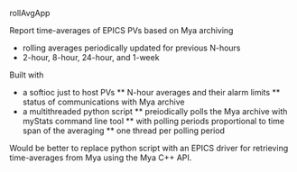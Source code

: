 
rollAvgApp

Report time-averages of EPICS PVs based on Mya archiving
* rolling averages periodically updated for previous N-hours
* 2-hour, 8-hour, 24-hour, and 1-week

Built with 
* a softioc just to host PVs
** N-hour averages and their alarm limits
** status of communications with Mya archive
* a multithreaded python script
** preiodically polls the Mya archive with myStats command line tool
** with polling periods proportional to time span of the averaging
** one thread per polling period

Would be better to replace python script with an EPICS driver for retrieving time-averages from Mya using the Mya C++ API.



